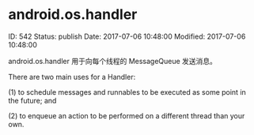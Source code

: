 # android.os.handler


ID: 542
Status: publish
Date: 2017-07-06 10:48:00
Modified: 2017-07-06 10:48:00


android.os.handler 用于向每个线程的 MessageQueue 发送消息。

There are two main uses for a Handler: 

(1) to schedule messages and runnables to be executed as some point in the future; and 

(2) to enqueue an action to be performed on a different thread than your own.